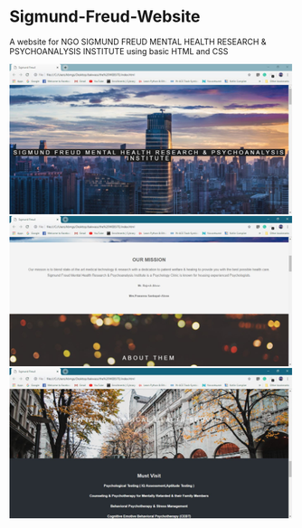 # Sigmund-Freud-Website
A website for NGO SIGMUND FREUD MENTAL HEALTH RESEARCH &amp; PSYCHOANALYSIS INSTITUTE using basic HTML and CSS

<img src="./web.jpg" alt="Sigmund Freud" width="500">

<img src="./web2.jpg" alt="Sigmund Freud" width="500">

<img src="./web3.jpg" alt="Sigmund Freudr" width="500">
